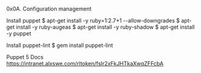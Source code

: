 0x0A. Configuration management

Install puppet
$ apt-get install -y ruby=1:2.7+1 --allow-downgrades
$ apt-get install -y ruby-augeas
$ apt-get install -y ruby-shadow
$ apt-get install -y puppet

Install puppet-lint
$ gem install puppet-lint

Puppet 5 Docs
https://intranet.alxswe.com/rltoken/fsIr2xFkJHTkaXwqZFFcbA
